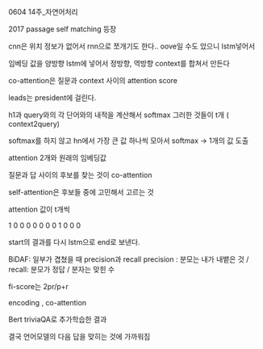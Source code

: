 0604 14주_자연어처리

2017 passage self matching 등장

cnn은 위치 정보가 없어서 rnn으로 쪼개기도 한다..
oove일 수도 았으니 lstm넣어서 

임베딩 값을 양방향 lstm에 넣어서 정방향, 역방향 context를 합쳐서 만든다

co-attention은 질문과 context 사이의 attention score

leads는 president에 걸린다.

h1과 query와의 각 단어와의 내적을 계산해서 softmax
그러한 것들이 t개 ( context2query)

softmax를 하지 않고  hn에서 가장 큰 값 하나씩 모아서 softmax -> 1개의 값 도출

attention 2개와 원래의 임베딩값 

질문과 답 사이의 후보를 찾는 것이 co-attention

self-attention은 후보들 중에 고민해서 고르는 것

attention 값이 t개씩

1 0 0 0 0 0
0 0 1 0 0 0

start의 결과를 다시 lstm으로 end로 보낸다.

BiDAF:
일부가 겹쳤을 때 precision과 recall 
precision : 분모는 내가 내뱉은 것 / 
recall: 분모가 정답 / 분자는 맞힌 수

fi-score는 2pr/p+r

encoding , co-attention

Bert
triviaQA로 추가학습한 결과

결국 언어모델의 다음 답을 맞히는 것에 가까워짐
